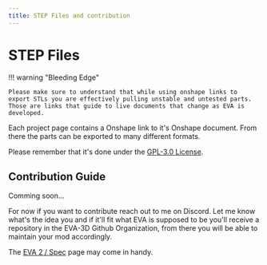 ```yaml
---
title: STEP Files and contribution
---
```


# STEP Files

!!! warning "Bleeding Edge"

    Please make sure to understand that while using onshape links to export STLs you are effectively pulling unstable and untested parts. Those are links that guide to live documents that change as EVA is developed.

Each project page contains a Onshape link to it's Onshape document. From there the parts can be exported to many different formats.

Please remember that it's done under the [GPL-3.0 License]({{config.repo_url}}/blob/master/LICENSE).

## Contribution Guide

Comming soon...

For now if you want to contribute reach out to me on Discord. Let me know what's the idea you and if it'll fit what EVA is supposed to be you'll receive a repository in the EVA-3D Github Organization, from there you will be able to maintain your mod accordingly.

The [EVA 2 / Spec](https://eva-3d.github.io/eva-spec/) page may come in handy.
